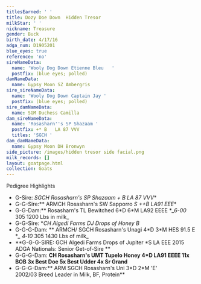```yaml
---
titlesEarned: ' '
title: Dozy Doe Down  Hidden Tresor
milkStar: ' '
nickname: Treasure
gender: Buck
birth_date: 4/17/16
adga_num: D1905201
blue_eyes: true
reference: 'no'
sireNameData:
  name: 'Wooly Dog Down Etienne Bleu   '
  postfix: (blue eyes; polled)
damNameData:
  name: Gypsy Moon SZ Ambergris
sire_sireNameData:
  name: 'Wooly Dog Down Captain Jay '
  postfix: (blue eyes; polled)
sire_damNameData:
  name: SGM Duchess Camilla
dam_sireNameData:
  name: 'Rosasharn''s SP Shazaam '
  postfix: +* B   LA 87 VVV
  titles: 'SGCH '
dam_damNameData:
  name: Gypsy Moon DH Bronwyn
side_picture: /images/hidden tresor side facial.png
milk_records: []
layout: goatpage.html
collection: Goats
---
```

Pedigree Highlights

* G-Sire: **SGCH Rosasharn's SP Shazaam +* B   LA 87 VVV**
* G-G-Sire:** ARMCH Rosasharn's SW Sapporro *S ++B   LA91 EEE**
* G-G-Dam:** Rosasharn's TL Bewitched 6\*D 6\*M    LA92 EEEE  **_6-00* 305 1200 Lbs in milk_
* G-G-Sire:  **CH Algedi Farms DJ Drops of Honey *B**
* G-G-G-Dam: ** ARMCH/ SGCH Rosasharn's Unagi 4\*D 3\*M  HES 91.5 E     **_ 4‑10* 305 1430 Lbs of milk_
* **G-G-G-SIRE:  GCH Algedi Farms Drops of Jupiter  *S LA EEE  2015 ADGA Nationals: Senior Get-of-Sire **
* G-G-G-Dam: **CH Rosasharn's UMT Tupelo Honey  4*D   LA91 EEEE  11x BOB      3x Best Doe    5x Best Udder    4x Sr Grand**
* G-G-G-Dam:**  ARM SGCH  Rosasharn's Uni 3\*D 2\*M 'E'    2002/03 Breed Leader in Milk, BF, Protein**
